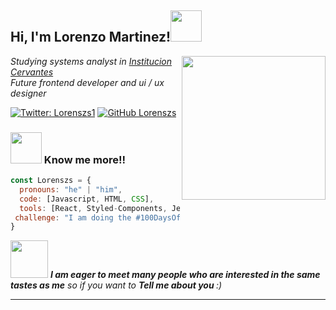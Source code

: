 <h2> Hi, I'm Lorenzo Martinez!<img src="https://media.giphy.com/media/ZFQ5ZYs7IIowU55utn/giphy.gif" width="50"></h2>
<img align='right' src="https://media.giphy.com/media/1rM4x7iQq2Qir7PMwS/giphy.gif" width="230">
<p><em>Studying systems analyst in <a href="https://www.cervantes.edu.ar/">Institucion Cervantes</a></br>Future frontend developer and ui / ux designer
</em></p>

[![Twitter: Lorenszs1](https://img.shields.io/twitter/follow/Lorenszs1?style=social)](https://twitter.com/Lorenszs1)
[![GitHub Lorenszs](https://img.shields.io/github/followers/Lorenszs?label=follow&style=social)](https://github.com/Lorenszs)


### <img src="https://media.giphy.com/media/mZ0TkQmTMRQWO5Py08/giphy.gif" width="50"> Know me more!!  

```javascript
const Lorenszs = {
  pronouns: "he" | "him",
  code: [Javascript, HTML, CSS],
  tools: [React, Styled-Components, Jest, Docker, ChakraUi, Tailwindcss],
 challenge: "I am doing the #100DaysOfCode challenge focused on react and javascript"
}
```

<img src="https://media.giphy.com/media/U7VvlRjIBnRPb9CVXS/giphy.gif" width="60"> <em><b>I am eager to meet many people who are interested in the same tastes as me</b> so if you want to <b>Tell me about you </b> :)</em>

---
